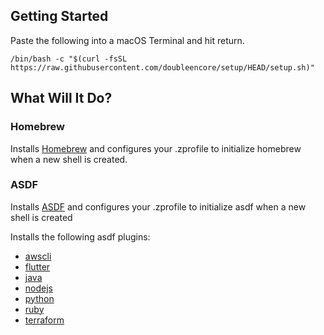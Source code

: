 ## Getting Started

Paste the following into a macOS Terminal and hit return.

```
/bin/bash -c "$(curl -fsSL https://raw.githubusercontent.com/doubleencore/setup/HEAD/setup.sh)"
```

## What Will It Do?
### Homebrew

Installs [Homebrew](https://brew.sh/) and configures your .zprofile to initialize homebrew when a new shell is created.

### ASDF

Installs [ASDF](https://asdf-vm.com/) and configures your .zprofile to initialize asdf when a new shell is created

Installs the following asdf plugins:
- [awscli](https://github.com/MetricMike/asdf-awscli)
- [flutter](https://github.com/asdf-community/asdf-flutter)
- [java](https://github.com/halcyon/asdf-java)
- [nodejs](https://github.com/asdf-vm/asdf-nodejs)
- [python](https://github.com/asdf-community/asdf-python)
- [ruby](https://github.com/asdf-vm/asdf-ruby)
- [terraform](https://github.com/asdf-community/asdf-hashicorp)